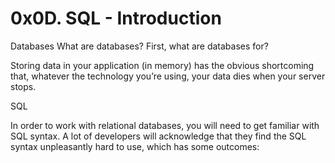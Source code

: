 # 0x0D. SQL - Introduction

Databases
What are databases?
First, what are databases for?

Storing data in your application (in memory) has the obvious shortcoming that, whatever the technology you’re using, your data dies when your server stops.

SQL

In order to work with relational databases, you will need to get familiar with SQL syntax. A lot of developers will acknowledge that they find the SQL syntax unpleasantly hard to use, which has some outcomes:

